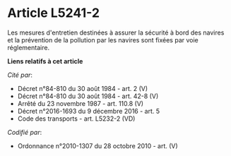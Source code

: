 # Article L5241-2

Les mesures d'entretien destinées à assurer la sécurité à bord des navires et la prévention de la pollution par les navires
sont fixées par voie réglementaire.

**Liens relatifs à cet article**

_Cité par_:

  - Décret n°84-810 du 30 août 1984 - art. 2 (V)
  - Décret n°84-810 du 30 août 1984 - art. 42-8 (V)
  - Arrêté du 23 novembre 1987 - art. 110.8 (V)
  - Décret n°2016-1693 du 9 décembre 2016 - art. 5
  - Code des transports - art. L5232-2 (VD)

_Codifié par_:

  - Ordonnance n°2010-1307 du 28 octobre 2010 - art. (V)
